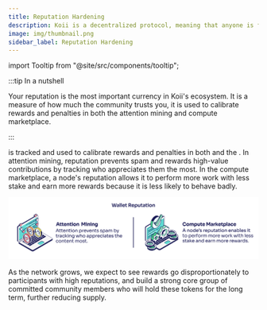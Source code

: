 ```yaml
---
title: Reputation Hardening
description: Koii is a decentralized protocol, meaning that anyone is free to fork the code and build their own version for a specific purpose.
image: img/thumbnail.png
sidebar_label: Reputation Hardening
---
```


import Tooltip from "@site/src/components/tooltip";

:::tip In a nutshell

Your reputation is the most important currency in Koii's ecosystem. It is a measure of how much the community trusts you, it is used to calibrate rewards and penalties in both the attention mining and compute marketplace.

:::

<Tooltip text="Wallet reputation"/> is tracked and used to calibrate rewards and penalties in both <Tooltip text="attention mining"/> and the <Tooltip text="compute marketplace"/>. In attention mining, reputation prevents spam and rewards high-value contributions by tracking who appreciates them the most. In the compute marketplace, a node's reputation allows it to perform more work with less stake and earn more rewards because it is less likely to behave badly.

![Reputation Hardening](./img/Reputation%20Hardening%402x.svg)

As the network grows, we expect to see rewards go disproportionately to participants with high reputations, and build a strong core group of committed community members who will hold these tokens for the long term, further reducing supply.&#x20;
